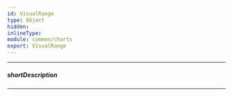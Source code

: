```yaml
---
id: VisualRange
type: Object
hidden: 
inlineType: 
module: common/charts
export: VisualRange
---
```

---
##### shortDescription

---
